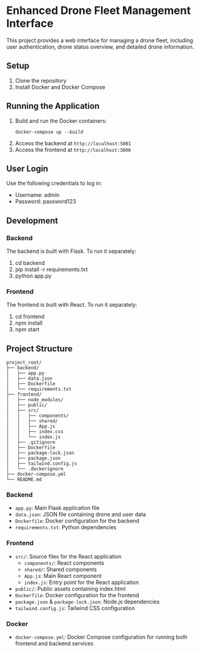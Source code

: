 # Enhanced Drone Fleet Management Interface

This project provides a web interface for managing a drone fleet, including user authentication, drone status overview, and detailed drone information.


## Setup

1. Clone the repository
2. Install Docker and Docker Compose

## Running the Application

1. Build and run the Docker containers:
   ```
   docker-compose up --build
   ```
2. Access the backend at `http://localhost:5001`
3. Access the frontend at `http://localhost:3000`

## User Login

Use the following credentials to log in:
- Username: admin
- Password: password123

## Development

### Backend
The backend is built with Flask. To run it separately:
1. cd backend
2. pip install -r requirements.txt
3. python app.py

### Frontend
The frontend is built with React. To run it separately:
1. cd frontend
2. npm install
3. npm start

## Project Structure

```
project_root/
├── backend/
│   ├── app.py
│   ├── data.json
│   ├── Dockerfile
│   └── requirements.txt
├── frontend/
│   ├── node_modules/
│   ├── public/
│   ├── src/
│   │   ├── components/
│   │   ├── shared/
│   │   ├── App.js
│   │   ├── index.css
│   │   └── index.js
│   ├── .gitignore
│   ├── Dockerfile
│   ├── package-lock.json
│   ├── package.json
│   ├── tailwind.config.js
│   └── .dockerignore
├── docker-compose.yml
└── README.md
```

### Backend
- `app.py`: Main Flask application file
- `data.json`: JSON file containing drone and user data
- `Dockerfile`: Docker configuration for the backend
- `requirements.txt`: Python dependencies

### Frontend
- `src/`: Source files for the React application
  - `components/`: React components
  - `shared/`: Shared components
  - `App.js`: Main React component
  - `index.js`: Entry point for the React application
- `public/`: Public assets containing index.html
- `Dockerfile`: Docker configuration for the frontend
- `package.json` & `package-lock.json`: Node.js dependencies
- `tailwind.config.js`: Tailwind CSS configuration

### Docker
- `docker-compose.yml`: Docker Compose configuration for running both frontend and backend services
